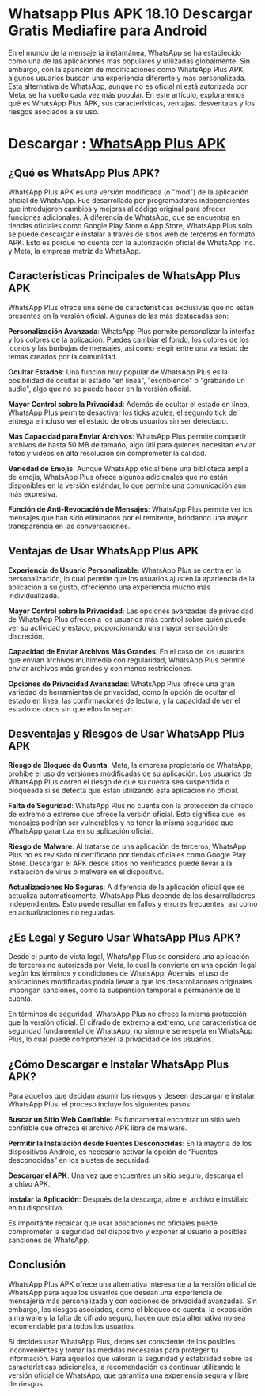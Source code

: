 # Whatsapp Plus APK 18.10 Descargar Gratis Mediafire para Android
En el mundo de la mensajería instantánea, WhatsApp se ha establecido como una de las aplicaciones más populares y utilizadas globalmente. Sin embargo, con la aparición de modificaciones como WhatsApp Plus APK, algunos usuarios buscan una experiencia diferente y más personalizada. Esta alternativa de WhatsApp, aunque no es oficial ni está autorizada por Meta, se ha vuelto cada vez más popular. En este artículo, exploraremos qué es WhatsApp Plus APK, sus características, ventajas, desventajas y los riesgos asociados a su uso.

# Descargar : [WhatsApp Plus APK](https://whatsapp-plus.modilimitado.io)

## ¿Qué es WhatsApp Plus APK?

WhatsApp Plus APK es una versión modificada (o "mod") de la aplicación oficial de WhatsApp. Fue desarrollada por programadores independientes que introdujeron cambios y mejoras al código original para ofrecer funciones adicionales. A diferencia de WhatsApp, que se encuentra en tiendas oficiales como Google Play Store o App Store, WhatsApp Plus solo se puede descargar e instalar a través de sitios web de terceros en formato APK. Esto es porque no cuenta con la autorización oficial de WhatsApp Inc. y Meta, la empresa matriz de WhatsApp.

## Características Principales de WhatsApp Plus APK

WhatsApp Plus ofrece una serie de características exclusivas que no están presentes en la versión oficial. Algunas de las más destacadas son:

**Personalización Avanzada**: WhatsApp Plus permite personalizar la interfaz y los colores de la aplicación. Puedes cambiar el fondo, los colores de los iconos y las burbujas de mensajes, así como elegir entre una variedad de temas creados por la comunidad.

**Ocultar Estados**: Una función muy popular de WhatsApp Plus es la posibilidad de ocultar el estado "en línea", "escribiendo" o "grabando un audio", algo que no se puede hacer en la versión oficial.

**Mayor Control sobre la Privacidad**: Además de ocultar el estado en línea, WhatsApp Plus permite desactivar los ticks azules, el segundo tick de entrega e incluso ver el estado de otros usuarios sin ser detectado.

**Más Capacidad para Enviar Archivos**: WhatsApp Plus permite compartir archivos de hasta 50 MB de tamaño, algo útil para quienes necesitan enviar fotos y videos en alta resolución sin comprometer la calidad.

**Variedad de Emojis**: Aunque WhatsApp oficial tiene una biblioteca amplia de emojis, WhatsApp Plus ofrece algunos adicionales que no están disponibles en la versión estándar, lo que permite una comunicación aún más expresiva.

**Función de Anti-Revocación de Mensajes**: WhatsApp Plus permite ver los mensajes que han sido eliminados por el remitente, brindando una mayor transparencia en las conversaciones.

## Ventajas de Usar WhatsApp Plus APK

**Experiencia de Usuario Personalizable**: WhatsApp Plus se centra en la personalización, lo cual permite que los usuarios ajusten la apariencia de la aplicación a su gusto, ofreciendo una experiencia mucho más individualizada.

**Mayor Control sobre la Privacidad**: Las opciones avanzadas de privacidad de WhatsApp Plus ofrecen a los usuarios más control sobre quién puede ver su actividad y estado, proporcionando una mayor sensación de discreción.

**Capacidad de Enviar Archivos Más Grandes**: En el caso de los usuarios que envían archivos multimedia con regularidad, WhatsApp Plus permite enviar archivos más grandes y con menos restricciones.

**Opciones de Privacidad Avanzadas**: WhatsApp Plus ofrece una gran variedad de herramientas de privacidad, como la opción de ocultar el estado en línea, las confirmaciones de lectura, y la capacidad de ver el estado de otros sin que ellos lo sepan.

## Desventajas y Riesgos de Usar WhatsApp Plus APK

**Riesgo de Bloqueo de Cuenta**: Meta, la empresa propietaria de WhatsApp, prohíbe el uso de versiones modificadas de su aplicación. Los usuarios de WhatsApp Plus corren el riesgo de que su cuenta sea suspendida o bloqueada si se detecta que están utilizando esta aplicación no oficial.

**Falta de Seguridad**: WhatsApp Plus no cuenta con la protección de cifrado de extremo a extremo que ofrece la versión oficial. Esto significa que los mensajes podrían ser vulnerables y no tener la misma seguridad que WhatsApp garantiza en su aplicación oficial.

**Riesgo de Malware**: Al tratarse de una aplicación de terceros, WhatsApp Plus no es revisado ni certificado por tiendas oficiales como Google Play Store. Descargar el APK desde sitios no verificados puede llevar a la instalación de virus o malware en el dispositivo.

**Actualizaciones No Seguras**: A diferencia de la aplicación oficial que se actualiza automáticamente, WhatsApp Plus depende de los desarrolladores independientes. Esto puede resultar en fallos y errores frecuentes, así como en actualizaciones no reguladas.

## ¿Es Legal y Seguro Usar WhatsApp Plus APK?

Desde el punto de vista legal, WhatsApp Plus se considera una aplicación de terceros no autorizada por Meta, lo cual la convierte en una opción ilegal según los términos y condiciones de WhatsApp. Además, el uso de aplicaciones modificadas podría llevar a que los desarrolladores originales impongan sanciones, como la suspensión temporal o permanente de la cuenta.

En términos de seguridad, WhatsApp Plus no ofrece la misma protección que la versión oficial. El cifrado de extremo a extremo, una característica de seguridad fundamental de WhatsApp, no siempre se respeta en WhatsApp Plus, lo cual puede comprometer la privacidad de los usuarios.

## ¿Cómo Descargar e Instalar WhatsApp Plus APK?

Para aquellos que decidan asumir los riesgos y deseen descargar e instalar WhatsApp Plus, el proceso incluye los siguientes pasos:

**Buscar un Sitio Web Confiable**: Es fundamental encontrar un sitio web confiable que ofrezca el archivo APK libre de malware.

**Permitir la Instalación desde Fuentes Desconocidas**: En la mayoría de los dispositivos Android, es necesario activar la opción de “Fuentes desconocidas” en los ajustes de seguridad.

**Descargar el APK**: Una vez que encuentres un sitio seguro, descarga el archivo APK.

**Instalar la Aplicación**: Después de la descarga, abre el archivo e instálalo en tu dispositivo.

Es importante recalcar que usar aplicaciones no oficiales puede comprometer la seguridad del dispositivo y exponer al usuario a posibles sanciones de WhatsApp.

## Conclusión

WhatsApp Plus APK ofrece una alternativa interesante a la versión oficial de WhatsApp para aquellos usuarios que desean una experiencia de mensajería más personalizada y con opciones de privacidad avanzadas. Sin embargo, los riesgos asociados, como el bloqueo de cuenta, la exposición a malware y la falta de cifrado seguro, hacen que esta alternativa no sea recomendable para todos los usuarios.

Si decides usar WhatsApp Plus, debes ser consciente de los posibles inconvenientes y tomar las medidas necesarias para proteger tu información. Para aquellos que valoran la seguridad y estabilidad sobre las características adicionales, la recomendación es continuar utilizando la versión oficial de WhatsApp, que garantiza una experiencia segura y libre de riesgos.
